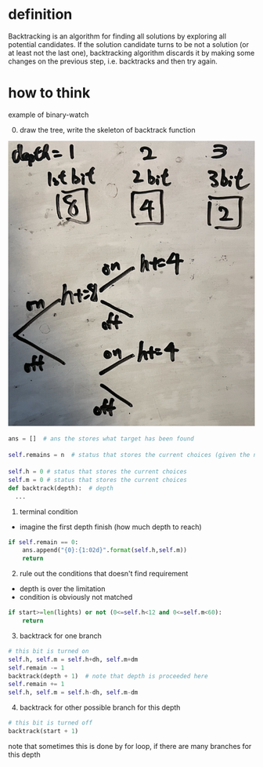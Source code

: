 # definition
Backtracking is an algorithm for finding all solutions by exploring all potential candidates. If the solution candidate turns to be not a solution (or at least not the last one), backtracking algorithm discards it by making some changes on the previous step, i.e. backtracks and then try again.

# how to think
example of binary-watch

0. draw the tree, write the skeleton of backtrack function

![picture 3](images/c1f761fe255130070e2db2da4169edbcd4dc7b5a035f943c7587bb6a3264b19f.png)  
``` python
ans = []  # ans the stores what target has been found

self.remains = n  # status that stores the current choices (given the number of "selected choices" are limited, this is a common technique if array is not used)

self.h = 0 # status that stores the current choices
self.m = 0 # status that stores the current choices
def backtrack(depth):  # depth
  ...

```


1. terminal condition
  - imagine the first depth finish (how much depth to reach)
```python 
if self.remain == 0:
    ans.append("{0}:{1:02d}".format(self.h,self.m))
    return
```

2. rule out the conditions that doesn't find requirement
- depth is over the limitation
- condition is obviously not matched


```python 
if start>=len(lights) or not (0<=self.h<12 and 0<=self.m<60):
    return
```

3. backtrack for one branch
```python
# this bit is turned on
self.h, self.m = self.h+dh, self.m+dm
self.remain -= 1
backtrack(depth + 1)  # note that depth is proceeded here
self.remain += 1
self.h, self.m = self.h-dh, self.m-dm
```

4. backtrack for other possible branch for this depth
```python
# this bit is turned off
backtrack(start + 1)
```
note that sometimes this is done by for loop, if there are many branches for this depth
